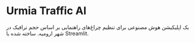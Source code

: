 # Urmia Traffic AI
یک اپلیکیشن هوش مصنوعی برای تنظیم چراغ‌های راهنمایی بر اساس حجم ترافیک در شهر ارومیه. ساخته شده با Streamlit.
